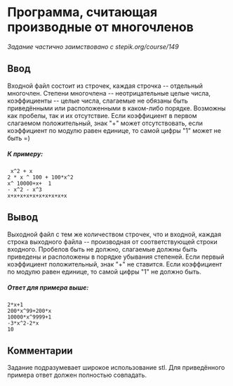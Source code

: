 # Программа, считающая производные от многочленов

*Задание частично заимствовано с stepik.org/course/149*

## Ввод
Входной файл состоит из строчек, каждая строчка -- отдельный многочлен. 
Степени многочлена -- неотрицательные целые числа, коэффициенты -- целые числа, 
слагаемые не обязаны быть приведёнными или расположенными в каком-либо порядке. 
Возможны как пробелы, так и их отсутствие. Если коэффициент в первом слагаемом 
положительный, знак "+" может отсутствовать, если коэффициент по модулю равен 
единице, то самой цифры "1" может не быть =)

##### К примеру:
```
 x^2 + x
2 * x ^ 100 + 100*x^2  
x^ 10000+x+  1
- x^2 - x^3
x+x+x+x+x+x+x+x+x+x  
```

## Вывод
Выходной файл с тем же количеством строчек, что и входной, каждая строка 
выходного файла -- производная от соответствующей строки входного. 
Пробелов быть не должно, слагаемые должны быть приведены и расположены 
в порядке убывания степеней. Если первый коэффициент положительный, 
знак "+" не ставится. Если коэффициент по модулю равен 
единице, то самой цифры "1" не должно быть. 

##### Ответ для примера выше:
```
2*x+1
200*x^99+200*x
10000*x^9999+1
-3*x^2-2*x
10
```

## Комментарии
Задание подразумевает широкое использование stl. 
Для приведённого примера ответ должен полностью совпадать.


